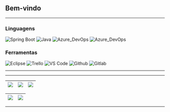 <h2>Bem-vindo</h2>
<hr>

<div align="left">
  <h3>Linguagens</h3>
  
<img src="https://img.shields.io/badge/SpringBoot-6DB33F?style=for-the-badge&logo=Spring&logoColor=white" alt="Spring Boot"/>
<img src="https://img.shields.io/badge/java-%23ED8B00.svg?style=for-the-badge&logo=OpenJDK&logoColor=white" alt="Java"/>
<img src="https://img.shields.io/badge/Azure_DevOps-0078D7?style=for-the-badge&logo=azure-devops&logoColor=white" alt="Azure_DevOps"/>
<img src="https://img.shields.io/badge/Azure_Functions-0062AD?style=for-the-badge&logo=azure-functions&logoColor=white" alt="Azure_DevOps"/>





  <h3>Ferramentas</h3>
  <img src="https://img.shields.io/badge/Eclipse-2C2255?style=for-the-badge&logo=eclipse&logoColor=white" alt="Eclipse"/>
  <img src="https://img.shields.io/badge/Trello-%23026AA7.svg?style=for-the-badge&logo=Trello&logoColor=white" alt="Trello"/>
  <img src="https://img.shields.io/badge/Visual%20Studio%20Code-0078d7.svg?style=for-the-badge&logo=visual-studio-code&logoColor=white" alt="VS Code"/>
  <img src="https://img.shields.io/badge/github-%23121011.svg?style=for-the-badge&logo=github&logoColor=white" alt="Github"/>
  <img src="https://img.shields.io/badge/gitlab-%23181717.svg?style=for-the-badge&logo=gitlab&logoColor=white" alt="Gitlab"/>
</div>

<hr>

<hr>

| ![](http://github-profile-summary-cards.vercel.app/api/cards/stats?username=rsantana93&theme=nord_dark) | ![](http://github-profile-summary-cards.vercel.app/api/cards/repos-per-language?username=rsantana93&hide=Html&theme=nord_dark) | ![](http://github-profile-summary-cards.vercel.app/api/cards/most-commit-language?username=rsantana93&theme=nord_dark) |
| :-----------------------------------------------------------------------------------------------------: | :----------------------------------------------------------------------------------------------------------------------------: | :--------------------------------------------------------------------------------------------------------------------: |

| ![](http://github-profile-summary-cards.vercel.app/api/cards/profile-details?username=rsantana93&theme=nord_dark) | ![](https://github-readme-streak-stats.herokuapp.com/?user=rsantana93&hide_border=false&date_format=M%20j%5B%2C%20Y%5D&background=2D3742&stroke=2D3742&ring=6bbbca&fire=6bbbca&currStreakNum=fff&sideNums=6bbbca&currStreakLabel=6bbbca&sideLabels=fff&dates=fff) |
| :---------------------------------------------------------------------------------------------------------------: | :---------------------------------------------------------------------------------------------------------------------------------------------------------------------------------------------------------------------------------------------------------------: |

<hr>
